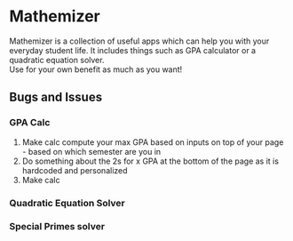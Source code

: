 # Mathemizer
Mathemizer is a collection of useful apps which can help you with your everyday student life. It includes things such as GPA calculator or a quadratic equation solver.  
Use for your own benefit as much as you want!

## Bugs and Issues

### GPA Calc
1. Make calc compute your max GPA based on inputs on top of your page - based on which semester are you in  
2. Do something about the 2s for x GPA at the bottom of the page as it is hardcoded and personalized  
3. Make calc

### Quadratic Equation Solver

### Special Primes solver